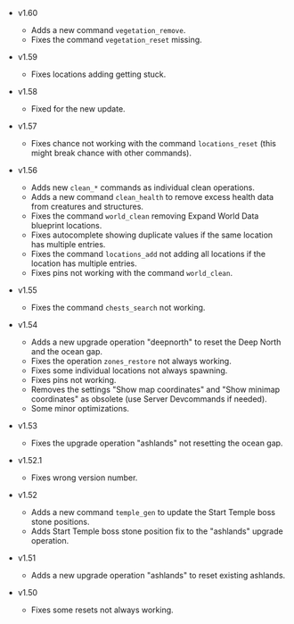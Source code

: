 - v1.60
  - Adds a new command `vegetation_remove`.
  - Fixes the command `vegetation_reset` missing.

- v1.59
  - Fixes locations adding getting stuck.

- v1.58
  - Fixed for the new update.

- v1.57
  - Fixes chance not working with the command `locations_reset` (this might break chance with other commands).

- v1.56
  - Adds new `clean_*` commands as individual clean operations.
  - Adds a new command `clean_health` to remove excess health data from creatures and structures.
  - Fixes the command `world_clean` removing Expand World Data blueprint locations.
  - Fixes autocomplete showing duplicate values if the same location has multiple entries.
  - Fixes the command `locations_add` not adding all locations if the location has multiple entries.
  - Fixes pins not working with the command `world_clean`.

- v1.55
  - Fixes the command `chests_search` not working.

- v1.54
  - Adds a new upgrade operation "deepnorth" to reset the Deep North and the ocean gap.
  - Fixes the operation `zones_restore` not always working.
  - Fixes some individual locations not always spawning.
  - Fixes pins not working.
  - Removes the settings "Show map coordinates" and "Show minimap coordinates" as obsolete (use Server Devcommands if needed).
  - Some minor optimizations.

- v1.53
  - Fixes the upgrade operation "ashlands" not resetting the ocean gap.

- v1.52.1
  - Fixes wrong version number.

- v1.52
  - Adds a new command `temple_gen` to update the Start Temple boss stone positions.
  - Adds Start Temple boss stone position fix to the "ashlands" upgrade operation.

- v1.51
  - Adds a new upgrade operation "ashlands" to reset existing ashlands.

- v1.50
  - Fixes some resets not always working.
